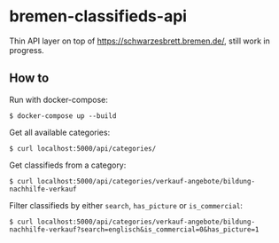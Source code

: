 # bremen-classifieds-api

Thin API layer on top of https://schwarzesbrett.bremen.de/, still work in progress.

## How to

Run with docker-compose:

```shell
$ docker-compose up --build
```

Get all available categories:

```shell
$ curl localhost:5000/api/categories/
```

Get classifieds from a category:

```shell
$ curl localhost:5000/api/categories/verkauf-angebote/bildung-nachhilfe-verkauf
```

Filter classifieds by either `search`, `has_picture` or `is_commercial`:

```shell
$ curl localhost:5000/api/categories/verkauf-angebote/bildung-nachhilfe-verkauf?search=englisch&is_commercial=0&has_picture=1
```